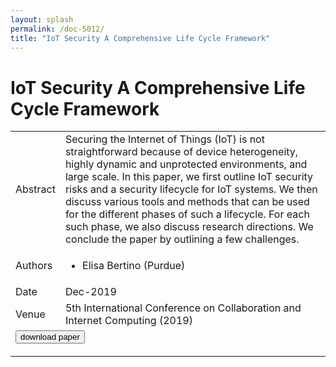 ```yaml
---
layout: splash
permalink: /doc-5012/
title: "IoT Security A Comprehensive Life Cycle Framework"
---
```


# IoT Security A Comprehensive Life Cycle Framework

<table>
    <tbody>
    <tr>
        <td>Abstract</td>
        <td>Securing the Internet of Things (IoT) is not straightforward because of device heterogeneity, highly dynamic and unprotected environments, and large scale. In this paper, we first outline IoT security risks and a security lifecycle for IoT systems. We then discuss various tools and methods that can be used for the different phases of such a lifecycle. For each such phase, we also discuss research directions. We conclude the paper by outlining a few challenges.</td>
    </tr>
    <tr>
        <td>Authors</td>
        <td>
            <ul>
                <li>Elisa Bertino (Purdue)</li>
            </ul>
        </td>
    </tr>
    <tr>
        <td>Date</td>
        <td>Dec-2019</td>
    </tr>
    <tr>
        <td>Venue</td>
        <td>5th International Conference on Collaboration and Internet Computing (2019)</td>
    </tr>
        <tr>
            <td colspan="2">
                <form method="get" action="https://dais-ita.org/sites/default/files/4962.pdf">
                    <button type="submit">download paper</button>
                </form>
            </td>
        </tr>
    </tbody>
</table>

